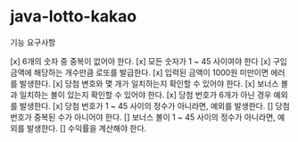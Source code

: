 # java-lotto-kakao

기능 요구사항

[x] 6개의 숫자 중 중복이 없어야 한다.
[x] 모든 숫자가 1 ~ 45 사이여야 한다
[x] 구입 금액에 해당하는 개수만큼 로또를 발급한다.
[x] 입력된 금액이 1000원 미만이면 에러를 발생한다.
[x] 당첨 변호와 몇 개가 일치하는지 확인할 수 있어야 한다.
[x] 보너스 볼과 일치하는 볼이 있는지 확인할 수 있어야 한다.
[x] 당첨 번호가 6개가 아닌 경우 예외를 발생한다.
[x] 당첨 번호가 1 ~ 45 사이의 정수가 아니라면, 예외를 발생한다.
[] 당첨 번호가 중복된 수가 아니어야 한다.
[] 보너스 볼이 1 ~ 45 사이의 정수가 아니라면, 예외를 발생한다.
[] 수익률을 계산해야 한다.